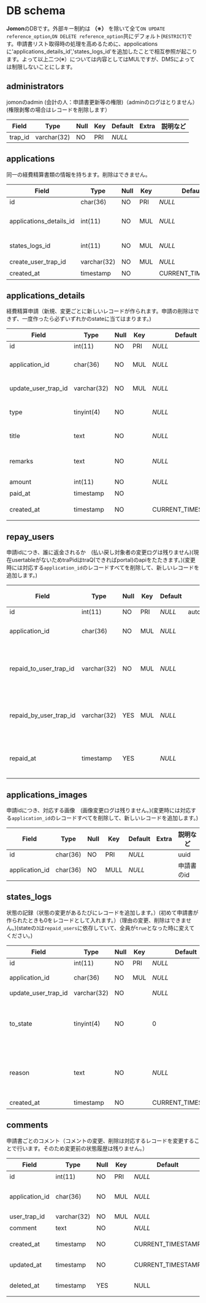 # DB schema

**Jomon**のDBです。外部キー制約は **（※）** を除いて全て`ON UPDATE reference_option`,`ON DELETE reference_option`共にデフォルト(`RESTRICT`)です。申請書リスト取得時の処理を高めるために、appolicationsに'applications_details_id','states_logs_id'を追加したことで相互参照が起こります。よって以上二つ(※）については内容としてはMULですが、DMSによっては制限しないことにします。

## administrators

jomonのadmin (会計の人：申請書更新等の権限)（adminのログはとりません）(権限剥奪の場合はレコードを削除します）

| Field            | Type     | Null | Key | Default | Extra | 説明など |
| ---------------- | -------- | ---- | --- | ------- | ----- | -------- |
| trap_id     | varchar(32) | NO   | PRI | _NULL_  |

## applications

同一の経費精算書類の情報を持ちます。削除はできません。

| Field            | Type       | Null | Key | Default           | Extra          | 説明など                                                                                                       |
| ---------------- | ---------- | ---- | --- | ----------------- | -------------- | -------------------------------------------------------------------------------------------------------------- |
| id          | char(36) | NO   | PRI | _NULL_  |  |uuid|
| applications_details_id          | int(11) | NO   | MUL | _NULL_  || 経費申請詳細の最新id**Parents:applications_details.id** **（※）** |
| states_logs_id          | int(11) | NO   | MUL | _NULL_  || 状態の最新id**Parents:states_logs.id**　**（※）**  |
| create_user_trap_id      | varchar(32) | NO   | MUL | _NULL_  |           | 申請者のtraPid |
| created_at       | timestamp  | NO   |     | CURRENT_TIMESTAMP |       | 申請書が作成された日時 |

## applications_details

経費精算申請（新規、変更ごとに新しいレコードが作られます。申請の削除はできず、一度作ったら必ずいずれかのstateに当てはまります。)

| Field            | Type       | Null | Key | Default           | Extra          | 説明など                                                                                                       |
| ---------------- | ---------- | ---- | --- | ----------------- | -------------- | -------------------------------------------------------------------------------------------------------------- |
| id          | int(11) | NO   | PRI | _NULL_  | auto_increment |
|application_id|char(36)|NO|MUL|_NULL_||経費精算申請ごとにつくid **parents:applications.id**|
| update_user_trap_id      | varchar(32) | NO   | MUL | _NULL_  |           | 変更者（初めは申請者）のtraPid |
| type             | tinyint(4)   | NO   |     | _NULL_            |                | どのタイプの申請か (0(Club), 1(Contest), 2(Event), 3(Public)) |
| title        | text      | NO  |     | _NULL_||        申請の目的、概要(大会名など) |
| remarks       | text      | NO  |     | _NULL_ |           |   備考（購入したものの概要、旅程、乗車区間など） |
| amount | int(11)    | NO  |     | _NULL_    |         |申請金額    |
| paid_at       | timestamp  | NO   |     |  |       | お金を使った日  |
| created_at       | timestamp  | NO   |     | CURRENT_TIMESTAMP |       | 申請書が作成（変更）された日時  |

## repay_users

申請idにつき、誰に返金されるか　(払い戻し対象者の変更ログは残りません)(現在usertableがないためtraPidはtraQ(できればportal)のapiをたたきます。)(変更時には対応する`application_id`のレコードすべてを削除して、新しいレコードを追加します。)

| Field            | Type       | Null | Key | Default           | Extra          | 説明など                                                                                                       |
| ---------------- | ---------- | ---- | --- | ----------------- | -------------- | -------------------------------------------------------------------------------------------------------------- |
| id          | int(11) | NO   | PRI | _NULL_  |auto_increment|  |
| application_id          | char(36) | NO   | MUL | _NULL_  || 申請書のid |
| repaid_to_user_trap_id      | varchar(32) | NO   | MUL | _NULL_  |           | 払い戻される人のtraPid |
| repaid_by_user_trap_id      | varchar(32) | YES   | MUL | _NULL_  |           | お金を渡した人のtraPid |
| repaid_at          | timestamp | YES   |  | _NULL_  | |払い戻された日  |

## applications_images

申請idにつき、対応する画像　(画像変更ログは残りません。)(変更時には対応する`application_id`のレコードすべてを削除して、新しいレコードを追加します。)

| Field            | Type       | Null | Key | Default           | Extra          | 説明など                                                                                                       |
| ---------------- | ---------- | ---- | --- | ----------------- | -------------- | -------------------------------------------------------------------------------------------------------------- |
| id          |char(36) | NO   | PRI | _NULL_  || uuid |
| application_id          | char(36) | NO   | MULL | _NULL_  || 申請書のid |

## states_logs

状態の記録（状態の変更があるたびにレコードを追加します。）(初めて申請書が作られたときも0をレコードとして入れます。）（理由の変更、削除はできません。)(stateの`3`は`repaid_users`に依存していて、全員が`true`となった時に変えてください。)

| Field            | Type       | Null | Key | Default           | Extra          | 説明など                                                                                                       |
| ---------------- | ---------- | ---- | --- | ----------------- | -------------- | -------------------------------------------------------------------------------------------------------------- |
| id          | int(11) | NO   | PRI | _NULL_  |auto_increment|  |
| application_id          | char(36) | NO   | MUL | _NULL_  || 申請書のid **parents:applications.id**|
| update_user_trap_id      | varchar(32) | NO   |  | _NULL_  |           | 状態を変えた人のtraPid |
| to_state     | tinyint(4) | NO   |     | 0                 |                | どの状態へ変えたか (0(submitted) ,1(fix_required), 2(accepted), 3(fully_repaid), 4(rejected))                                                                                 |
| reason     |text | NO  |     | _NULL_                 |                | 状態を変えたとき状態の変え方によってコメントをつけられたり付けられなかったりします。（swagger参照) |
| created_at       | timestamp  | NO   |     | CURRENT_TIMESTAMP |                | 状態が更新された日時                                                                                                  |

## comments

申請書ごとのコメント（コメントの変更、削除は対応するレコードを変更することで行います。そのため変更前の状態履歴は残りません。）

| Field            | Type      | Null | Key | Default           | Extra          | 説明など                                            |
| ---------------- | --------- | ---- | --- | ----------------- | -------------- | --------------------------------------------------- |
| id      | int(11)   | NO   | PRI | _NULL_            | auto_increment | コメントIＤ |
| application_id | char(36)  | NO   | MUL | _NULL_            |                | どの申請書へのコメントか **Parents:applications.id**                          |
| user_trap_id      | varchar(32)  | NO  | MUL | _NULL_            |                | コメントした人の traPID                                     |
| comment       |  text    | NO  |     | _NULL_            |       |コメント内容そのもの                                       |
| created_at     | timestamp | NO   |     | CURRENT_TIMESTAMP |                | コメントが作成された日時                                                                                              |
| updated_at     | timestamp |  NO  |     | CURRENT_TIMESTAMP |    on update CURRENT_TIMESTAMP            | コメントが更新された日時                                                                                              |
| deleted_at     | timestamp |  YES  |     | NULL |                | コメントが削除された日時                                                                                              |
